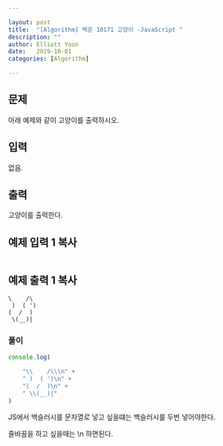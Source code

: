 ```yaml
---

layout: post
title:  "[Algorithm] 백준 10171 고양이 -JavaScript "
description: ""
author: Elliott Yoon
date:   2019-10-01
categories: [Algorithm] 

---
```




## 문제

아래 예제와 같이 고양이를 출력하시오.

## 입력

없음.

## 출력

고양이를 출력한다.



## 예제 입력 1 복사

```

```

## 예제 출력 1 복사

```
\    /\
 )  ( ')
(  /  )
 \(__)|
```





### 풀이 

```js
console.log(

    "\\    /\\\n" +
    " )  ( ')\n" +
    "(  /  )\n" +
    " \\(__)|"
)

```



JS에서 백슬러시를 문자열로 넣고 싶을떄는 백슬러시를 두번 넣어야한다.

줄바꿈을 하고 싶을때는 \n 하면된다. 

